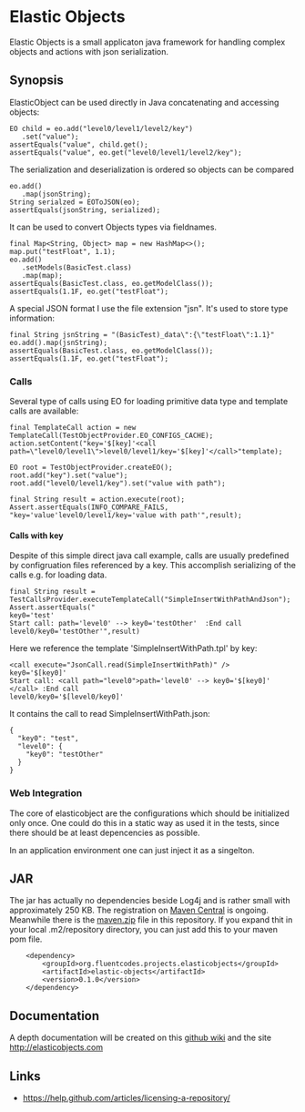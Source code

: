 # Elastic Objects

Elastic Objects is a small applicaton java framework for handling complex objects and actions with json serialization.

## Synopsis
ElasticObject can be used directly in Java concatenating and accessing objects:
```
EO child = eo.add("level0/level1/level2/key")
   .set("value");
assertEquals("value", child.get();
assertEquals("value", eo.get("level0/level1/level2/key");
```


The serialization and deserialization is ordered so objects can be compared
```
eo.add()
   .map(jsonString);
String serialzed = EOToJSON(eo);
assertEquals(jsonString, serialized);
```


It can be used to convert Objects types via fieldnames.
```
final Map<String, Object> map = new HashMap<>();
map.put("testFloat", 1.1);
eo.add()
   .setModels(BasicTest.class)
   .map(map);
assertEquals(BasicTest.class, eo.getModelClass());
assertEquals(1.1F, eo.get("testFloat");
```


A special JSON format I use the file extension "jsn".
It's  used to store type information:
```
final String jsnString = "(BasicTest)_data\":{\"testFloat\":1.1}"
eo.add().map(jsnString);
assertEquals(BasicTest.class, eo.getModelClass());
assertEquals(1.1F, eo.get("testFloat");
```

### Calls
 Several type of calls using EO for loading primitive data type and template calls
 are available:

```
final TemplateCall action = new TemplateCall(TestObjectProvider.EO_CONFIGS_CACHE);
action.setContent("key='$[key]'<call path=\"level0/level1\">level0/level1/key='$[key]'</call>"template);

EO root = TestObjectProvider.createEO();
root.add("key").set("value");
root.add("level0/level1/key").set("value with path");

final String result = action.execute(root);
Assert.assertEquals(INFO_COMPARE_FAILS, "key='value'level0/level1/key='value with path'",result);
```

#### Calls with key
Despite of this simple direct java call example, calls are usually predefined
by configruation files referenced by a key. This accomplish serializing of
the calls e.g. for loading data.

```
final String result = TestCallsProvider.executeTemplateCall("SimpleInsertWithPathAndJson");
Assert.assertEquals("
key0='test'
Start call: path='level0' --> key0='testOther'  :End call
level0/key0='testOther'",result)
```

Here we reference the template 'SimpleInsertWithPath.tpl' by key:
```
<call execute="JsonCall.read(SimpleInsertWithPath)" />
key0='$[key0]'
Start call: <call path="level0">path='level0' --> key0='$[key0]' </call> :End call
level0/key0='$[level0/key0]'
```
It contains the call to read SimpleInsertWithPath.json:
```
{
  "key0": "test",
  "level0": {
    "key0": "testOther"
  }
}
```



### Web Integration
The core of elasticobject are the configurations which should be initialized only once.
One could do this in a static way as used it in the tests, since there
should be at least depencencies as possible.

In an application environment one can just inject it as a singelton.

## JAR
The jar has actually no dependencies beside Log4j and is rather small with approximately 250 KB.
The registration on [Maven Central](https://mvnrepository.com) is ongoing.
Meanwhile there is the [maven.zip](maven.zip) file in this repository. If you expand
thit in your local .m2/repository directory, you can just add this to your
maven pom file.

```
    <dependency>
        <groupId>org.fluentcodes.projects.elasticobjects</groupId>
        <artifactId>elastic-objects</artifactId>
        <version>0.1.0</version>
    </dependency>
```

## Documentation
A depth documentation will be created on this [github wiki](wiki)
and the site http://elasticobjects.com

## Links
* https://help.github.com/articles/licensing-a-repository/